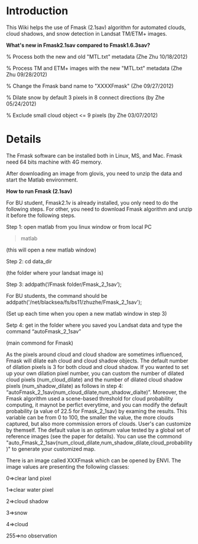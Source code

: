 # Introduction #

This Wiki helps the use of Fmask (2.1sav) algorithm for automated clouds, cloud shadows, and snow detection in Landsat TM/ETM+ images.

**What's new in Fmask2.1sav compared to Fmask1.6.3sav?**

% Process both the new and old "MTL.txt" metadata (Zhe Zhu 10/18/2012)

% Process TM and ETM+ images with the new "MTL.txt" metadata (Zhe Zhu 09/28/2012)

% Change the Fmask band name to "XXXXFmask" (Zhe 09/27/2012)

% Dilate snow by default 3 pixels in 8 connect directions (by Zhe 05/24/2012)

% Exclude small cloud object <= 9 pixels (by Zhe 03/07/2012)

# Details #

The Fmask software can be installed both in Linux, MS, and Mac. Fmask need 64 bits machine with 4G memory.

After downloading an image from glovis, you need to unzip the data and start the Matlab environment.

**How to run Fmask (2.1sav)**

For BU student, Fmask2.1v is already installed, you only need to do the following steps. For other, you need to download Fmask algorithm and unzip it before the following steps.

Step 1: open matlab from you linux window or from local PC

> matlab

(this will open a new matlab window)

Step 2: cd data\_dir

(the folder where your landsat image is)

Step 3: addpath(‘/Fmask folder/Fmask\_2\_1sav’);

For BU students, the command should be addpath('/net/blacksea/fs/bs11/zhuzhe/Fmask\_2\_1sav');

(Set up each time when you open a new matlab window in step 3)

Setp 4: get in the folder where you saved you Landsat data and type the command “autoFmask\_2\_1sav”

(main commond for Fmask)

As the pixels around cloud and cloud shadow are sometimes influenced, Fmask will dilate eah cloud and cloud shadow objects. The default number of dilation pixels is 3 for both cloud and cloud shadow. If you wanted to set up your own dilation pixel number, you can custom the number of dilated cloud pixels (num\_cloud\_dilate) and the number of dilated cloud shadow pixels (num\_shadow\_dilate) as follows in step 4:
“autoFmask\_2\_1sav(num\_cloud\_dilate,num\_shadow\_dialte)”. Moreover, the Fmask algorithm used a scene-based threshold for cloud probability computing, it maynot be perfict everytime, and you can modify the default probability (a value of 22.5 for Fmask\_2\_1sav) by examing the results. This variable can be from 0 to 100, the smaller the value, the more clouds captured, but also more commission errors of clouds. User's can customize by themself. The default value is an optimum value tested by a global set of reference images (see the paper for details). You can use the commond "auto\_Fmask\_2\_1sav(num\_cloud\_dilate,num\_shadow\_dilate,cloud\_probability)" to generate your customized map.

There is an image called XXXFmask which can be opened by ENVI. The image values are presenting the following classes:

0=>clear land pixel

1=>clear water pixel

2=>cloud shadow

3=>snow

4=>cloud

255=>no observation